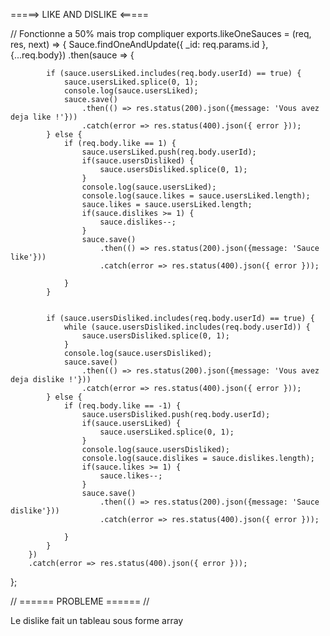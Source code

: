 =====> LIKE AND DISLIKE <=====

// Fonctionne a 50% mais trop compliquer 
exports.likeOneSauces = (req, res, next) => {
    Sauce.findOneAndUpdate({ _id: req.params.id }, {...req.body})
        .then(sauce => {

            if (sauce.usersLiked.includes(req.body.userId) == true) {
                sauce.usersLiked.splice(0, 1);
                console.log(sauce.usersLiked);
                sauce.save()
                    .then(() => res.status(200).json({message: 'Vous avez deja like !'}))
                    .catch(error => res.status(400).json({ error }));
            } else {
                if (req.body.like == 1) {
                    sauce.usersLiked.push(req.body.userId);
                    if(sauce.usersDisliked) {
                        sauce.usersDisliked.splice(0, 1);
                    }
                    console.log(sauce.usersLiked);
                    console.log(sauce.likes = sauce.usersLiked.length);
                    sauce.likes = sauce.usersLiked.length;
                    if(sauce.dislikes >= 1) {
                        sauce.dislikes--;
                    }
                    sauce.save()
                        .then(() => res.status(200).json({message: 'Sauce like'}))
                        .catch(error => res.status(400).json({ error }));
                
                } 
            }


            if (sauce.usersDisliked.includes(req.body.userId) == true) {
                while (sauce.usersDisliked.includes(req.body.userId)) {
                    sauce.usersDisliked.splice(0, 1);
                }
                console.log(sauce.usersDisliked);
                sauce.save()
                    .then(() => res.status(200).json({message: 'Vous avez deja dislike !'}))
                    .catch(error => res.status(400).json({ error }));
            } else {
                if (req.body.like == -1) {
                    sauce.usersDisliked.push(req.body.userId);
                    if(sauce.usersLiked) {
                        sauce.usersLiked.splice(0, 1);
                    }
                    console.log(sauce.usersDisliked);
                    console.log(sauce.dislikes = sauce.dislikes.length);
                    if(sauce.likes >= 1) {
                        sauce.likes--;
                    }
                    sauce.save()
                        .then(() => res.status(200).json({message: 'Sauce dislike'}))
                        .catch(error => res.status(400).json({ error }));
                
                } 
            }
        })
        .catch(error => res.status(400).json({ error }));
};

// ====== PROBLEME ====== //

Le dislike fait un tableau sous forme array 
